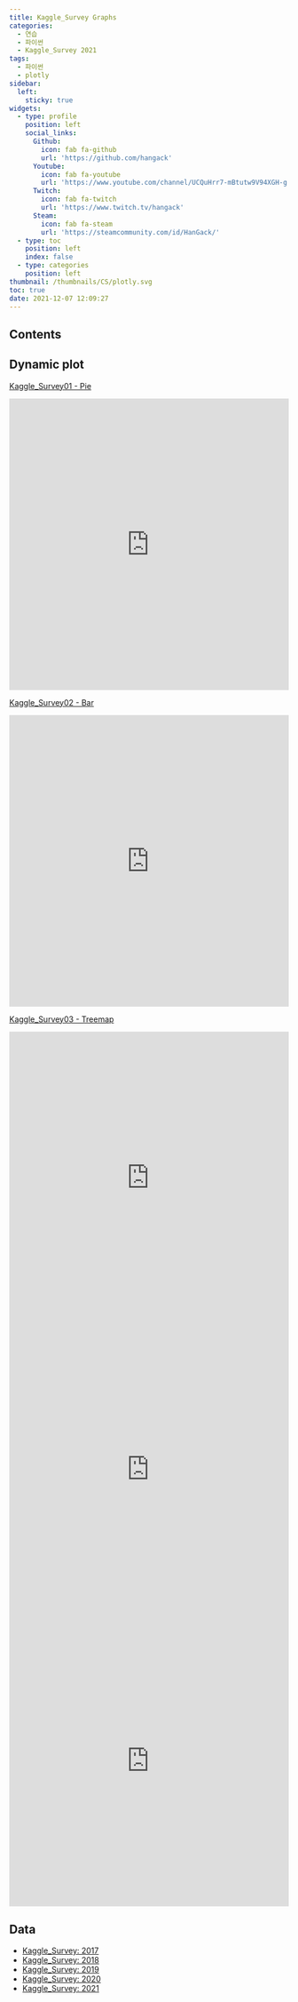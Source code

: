 ```yaml
---
title: Kaggle_Survey Graphs
categories:
  - 연습
  - 파이썬
  - Kaggle_Survey 2021
tags:
  - 파이썬
  - plotly
sidebar:
  left:
    sticky: true
widgets:
  - type: profile
    position: left
    social_links:
      Github:
        icon: fab fa-github
        url: 'https://github.com/hangack'
      Youtube:
        icon: fab fa-youtube
        url: 'https://www.youtube.com/channel/UCQuHrr7-mBtutw9V94XGH-g'
      Twitch:
        icon: fab fa-twitch
        url: 'https://www.twitch.tv/hangack'
      Steam:
        icon: fab fa-steam
        url: 'https://steamcommunity.com/id/HanGack/'
  - type: toc
    position: left
    index: false
  - type: categories
    position: left
thumbnail: /thumbnails/CS/plotly.svg
toc: true
date: 2021-12-07 12:09:27
---
```


## Contents


## Dynamic plot

[Kaggle_Survey01 - Pie](https://hangack.github.io/2021/12/02/Codding/Python/kaggle_survey/kaggle-survey01/)

<iframe id="igraph" scrolling="no" style="border:none;" seamless="seamless" src="https://plotly.com/~hangack/1.embed" height="525" width="100%"></iframe>


[Kaggle_Survey02 - Bar](https://hangack.github.io/2021/12/03/Codding/Python/kaggle_survey/kaggle-survey02/)

<iframe id="igraph" scrolling="no" style="border:none;" seamless="seamless" src="https://plotly.com/~hangack/10.embed" height="525" width="100%"></iframe>


[Kaggle_Survey03 - Treemap](https://hangack.github.io/2021/12/05/Codding/Python/kaggle_survey/kaggle-survey03/)

<iframe id="igraph" scrolling="no" style="border:none;" seamless="seamless" src="https://plotly.com/~hangack/12.embed" height="525" width="100%"></iframe>

<iframe id="igraph" scrolling="no" style="border:none;" seamless="seamless" src="https://plotly.com/~hangack/14.embed" height="525" width="100%"></iframe>

<iframe id="igraph" scrolling="no" style="border:none;" seamless="seamless" src="https://plotly.com/~hangack/16.embed" height="525" width="100%"></iframe>


## Data
- [Kaggle_Survey: 2017](https://www.kaggle.com/kaggle/kaggle-survey-2017)
- [Kaggle_Survey: 2018](https://www.kaggle.com/kaggle/kaggle-survey-2018)
- [Kaggle_Survey: 2019](https://www.kaggle.com/c/kaggle-survey-2019)
- [Kaggle_Survey: 2020](https://www.kaggle.com/c/kaggle-survey-2020)
- [Kaggle_Survey: 2021](https://www.kaggle.com/c/kaggle-survey-2021)